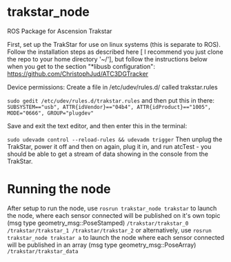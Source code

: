 # trakstar_node
ROS Package for Ascension Trakstar

First, set up the TrakStar for use on linux systems (this is separate to ROS). Follow the installation steps as described here [ I recommend you just clone the repo to your home directory '~/'], but follow the instructions below when you get to the section "*libusb configuration": 
https://github.com/ChristophJud/ATC3DGTracker

Device permissions:
Create a file in /etc/udev/rules.d/ called trakstar.rules

``
sudo gedit /etc/udev/rules.d/trakstar.rules
``
and then put this in there:
``
SUBSYSTEM=="usb", ATTR{idVendor}=="04b4", ATTR{idProduct}=="1005", MODE="0666", GROUP="plugdev" 
``

Save and exit the text editor, and then enter this in the terminal:

``
sudo udevadm control --reload-rules && udevadm trigger
``
Then unplug the TrakStar, power it off and then on again, plug it in, and run atcTest - you should be able to get a stream of data showing in the console from the TrakStar.

# Running the node
After setup to run the node, use
``
rosrun trakstar_node trakstar
``
to launch the node, where each sensor connected will be published on it's own topic (msg type geometry_msg::PoseStamped)
``
/trakstar/trakstar_0
/trakstar/trakstar_1
/trakstar/trakstar_2
``
or alternatively, use
``
rosrun trakstar_node trakstar a
``
to launch the node where each sensor connected will be published in an array (msg type geometry_msg::PoseArray)
``
/trakstar/trakstar_data
``
